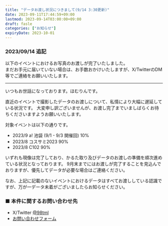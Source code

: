 ```yaml
---
title: "データお渡し状況につきまして(9/14 3:30更新)"
date: 2023-09-11T17:44:59+09:00
lastmod: 2023-09-14T03:00:00+09:00
draft: fasle
categories: ["お知らせ"]
expiryDate: 2023-10-01
---
```


### 2023/09/14 追記

以下のイベントにおけるお写真のお渡しが完了いたしました。  
まだお手元に届いていない場合は、お手数おかけいたしますが、X/TwitterのDM等でご連絡をお願いいたします。

---

いつもお世話になっております。ほむりんです。

直近のイベントで撮影したデータのお渡しについて、私情により大幅に遅延している状況です。
大変申し訳ございませんが、お渡し完了までいましばらくお待ちくださいますようお願いいたします。

対象イベントは以下の通りです。

- 2023/9 a! 池袋 (9/1 - 9/3 開催回) 10%
- 2023/8 コスサミ2023 90%
- 2023/8 C102 90%

いずれも現像は完了しており、かるた取り及びデータのお渡しの準備を順次進めている状況となっております。
9月末までにはお渡しが完了することを見込んでおりますが、優先してデータが必要な場合はご連絡ください。

なお、上記に記載のないイベントにおけるデータはすべてお渡ししている認識ですが、万が一データ未着がございましたらお知らせください。

### ■ 本件に関するお問い合わせ先

- X/Twitter [@98tml][x-link]
- [お問い合わせフォーム][contact-link]


[x-link]: https://x.com/98tml
[contact-link]: https://t98.info/contact/